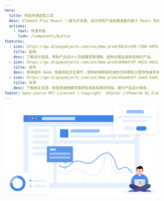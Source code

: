 ```yaml
---
hero:
  title: 网站快速成型工具
  desc: Element Plus React，一套为开发者、设计师和产品经理准备的基于 React 的桌面端组件库
  actions:
    - text: 快速开始
      link: /components/button
features:
  - icon: https://gw.alipayobjects.com/zos/bmw-prod/881dc458-f20b-407b-947a-95104b5ec82b/k79dm8ih_w144_h144.png
    title: 指南
    desc: 了解设计指南，帮助产品设计人员搭建逻辑清晰、结构合理且高效易用的产品。
  - icon: https://gw.alipayobjects.com/zos/bmw-prod/d60657df-0822-4631-9d7c-e7a869c2f21c/k79dmz3q_w126_h126.png
    title: 组件
    desc: 使用组件 Demo 快速体验交互细节；使用前端框架封装的代码帮助工程师快速开发。
  - icon: https://gw.alipayobjects.com/zos/bmw-prod/d1ee0c6f-5aed-4a45-a507-339a4bfe076c/k7bjsocq_w144_h144.png
    title: 资源
    desc: 下载相关资源，用其快速搭建页面原型或高保真视觉稿，提升产品设计效率。
footer: Open-source MIT Licensed | Copyright  2022<br />Powered by Element Plus React
---
```



<div class="image-wrapper">
<img src="./images/theme-index-blue.png" alt="一级类目">
</div>
